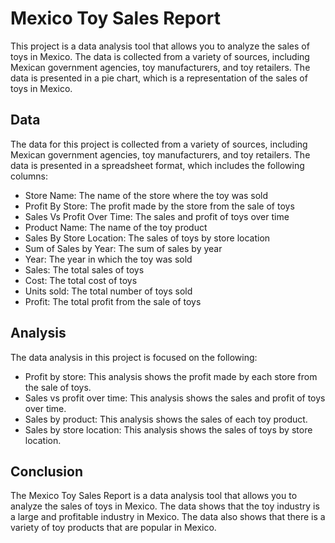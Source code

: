 # Mexico Toy Sales Report

This project is a data analysis tool that allows you to analyze the sales of toys in Mexico. The data is collected from a variety of sources, including Mexican government agencies, toy manufacturers, and toy retailers. The data is presented in a pie chart, which is a representation of the sales of toys in Mexico. 


## Data

The data for this project is collected from a variety of sources, including Mexican government agencies, toy manufacturers, and toy retailers. The data is presented in a spreadsheet format, which includes the following columns:

* Store Name: The name of the store where the toy was sold
* Profit By Store: The profit made by the store from the sale of toys
* Sales Vs Profit Over Time: The sales and profit of toys over time
* Product Name: The name of the toy product
* Sales By Store Location: The sales of toys by store location
* Sum of Sales by Year: The sum of sales by year
* Year: The year in which the toy was sold
* Sales: The total sales of toys
* Cost: The total cost of toys
* Units sold: The total number of toys sold
* Profit: The total profit from the sale of toys

## Analysis

The data analysis in this project is focused on the following:

* Profit by store: This analysis shows the profit made by each store from the sale of toys.
* Sales vs profit over time: This analysis shows the sales and profit of toys over time.
* Sales by product: This analysis shows the sales of each toy product.
* Sales by store location: This analysis shows the sales of toys by store location.

## Conclusion

The Mexico Toy Sales Report is a data analysis tool that allows you to analyze the sales of toys in Mexico. The data shows that the toy industry is a large and profitable industry in Mexico. The data also shows that there is a variety of toy products that are popular in Mexico.